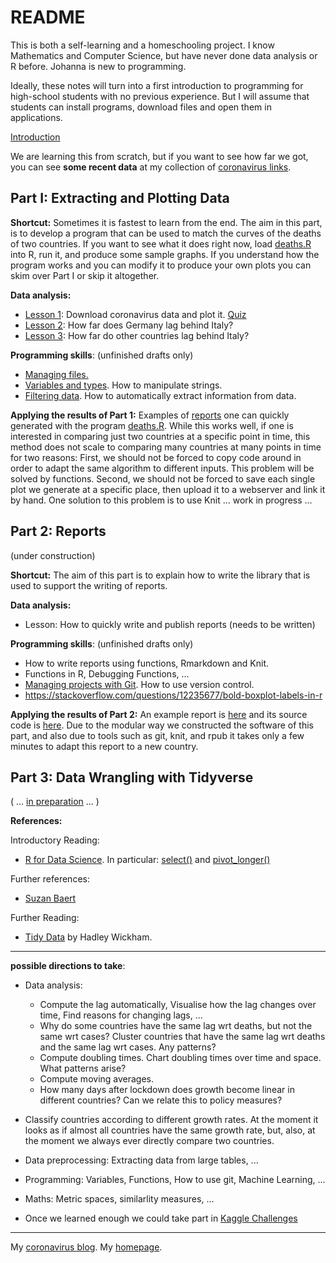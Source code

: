 # README

This is both a self-learning and a homeschooling project. I know Mathematics and Computer Science, but have never done data analysis or R before. Johanna is new to programming. 

Ideally, these notes will turn into a first  introduction to programming for high-school students with no previous experience. But I will assume that students can install programs, download files and open them in applications.

[Introduction](intro.md)

We are learning this from scratch, but if you want to see how far we got, you can see **some recent data** at my collection of [coronavirus links](https://alexhkurz.github.io/notes/covid-19.html).

## Part I: Extracting and Plotting Data

**Shortcut:** Sometimes it is fastest to learn from the end. The aim in this part, is to develop a program that can be used to match the curves of the deaths of two countries. If you want to see what it does right now, load [deaths.R](src/deaths.R) into R, run it, and produce some sample graphs. If you understand how the program works and you can modify it to produce your own plots you can skim over Part I or skip it altogether.

**Data analysis:**

- [Lesson 1](lessons/lesson-01/lesson-01.md): Download coronavirus data and plot it.  [Quiz](lessons/lesson-01/quiz-01.Rmd)  
- [Lesson 2](lessons/lesson-02/lesson-02.md): How far does Germany lag behind Italy?  
- [Lesson 3](lessons/lesson-03/lesson-03.md): How far do other countries lag behind   Italy? 

**Programming skills**: (unfinished drafts only)
- [Managing files.](lessons/lesson-files.md)
- [Variables and types](lessons/lesson-strings.Rmd). How to manipulate strings.
- [Filtering data](lessons/lesson-filter.Rmd). How to automatically extract information from data.

**Applying the results of Part 1:** Examples of [reports](reports/reports.md) one can quickly generated with the program [deaths.R](src/deaths.R). While this works well, if one is interested in comparing just two countries at a specific point in time, this method does not scale to comparing many countries at many points in time for two reasons: First, we should not be forced to copy code around in order to adapt the same algorithm to different inputs. This problem will be solved by functions. Second, we should not be forced to save each single plot we generate at a specific place, then upload it to a webserver and link it by hand. One solution to this problem is to use Knit ... work in progress ...


## Part 2: Reports

(under construction)

**Shortcut:** The aim of this part is to explain how to write the library that is used to support the writing of reports.

**Data analysis:**

- Lesson: How to quickly write and publish reports (needs to be written)

**Programming skills**: (unfinished drafts only)
- []() How to write reports using functions, Rmarkdown and Knit.
- Functions in R, Debugging Functions, ... 
- [Managing projects with Git](lessons/lesson-git.md). How to use version control.
- https://stackoverflow.com/questions/12235677/bold-boxplot-labels-in-r


**Applying the results of Part 2:** An example report is [here](https://rpubs.com/alexhkurz/594386) and its source code is [here](https://github.com/alexhkurz/coronavirus-in-R/blob/master/reports/report-Germany-Italy.Rmd). Due to the modular way we constructed the software of this part, and also due to tools such as git, knit, and rpub it takes only a few minutes to adapt this report to a new country.

## Part 3: Data Wrangling with Tidyverse

( ... [in preparation](lessons/lesson_data_wrangling.Rmd) ... )

**References:**

Introductory Reading:

- [R for Data Science](https://r4ds.had.co.nz/wrangle-intro.html). In particular: [select()](https://r4ds.had.co.nz/transform.html#select) and [pivot_longer()](https://r4ds.had.co.nz/tidy-data.html#pivoting)

Further references:

- [Suzan Baert](https://suzan.rbind.io/2018/01/dplyr-tutorial-1/)

Further Reading:

- [Tidy Data](http://www.jstatsoft.org/v59/i10/paper) by Hadley Wickham.

---

**possible directions to take**:

- Data analysis: 
  - Compute the lag automatically, Visualise how the lag changes over time, Find reasons for changing lags, ...
  - Why do some countries have the same lag wrt deaths, but not the same wrt cases? Cluster countries that have the same lag wrt deaths and the same lag wrt cases. Any patterns?
  - Compute doubling times. Chart doubling times over time and space. What patterns arise?
  - Compute moving averages.
  - How many days after lockdown does growth become linear in different countries? Can we relate this to policy measures?

- Classify countries according to different growth rates. At the moment it looks as if almost all countries have the same growth rate, but, also, at the moment we always ever directly compare two countries.

- Data preprocessing: Extracting data from large tables, ...

- Programming: Variables, Functions, How to use git, Machine Learning, ...

- Maths: Metric spaces, similarlity measures, ...

- Once we learned enough we could take part in [Kaggle Challenges](https://www.kaggle.com/covid19)

---

My [coronavirus blog](https://alexhkurz.github.io/notes/covid-19.html).
My [homepage](https://alexhkurz.github.io).

